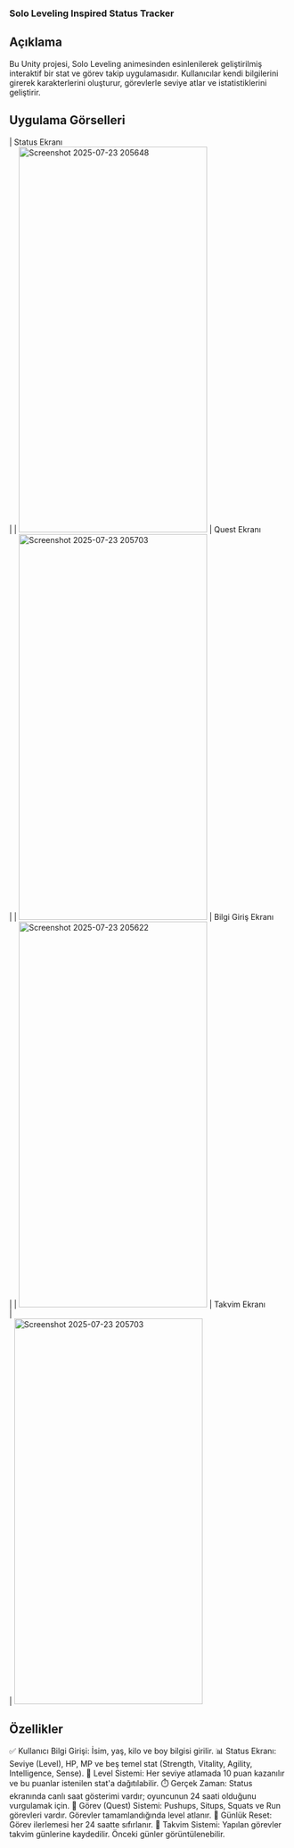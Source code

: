 ### Solo Leveling Inspired Status Tracker

## Açıklama
Bu Unity projesi, Solo Leveling animesinden esinlenilerek geliştirilmiş interaktif bir stat ve görev takip uygulamasıdır. Kullanıcılar kendi bilgilerini girerek karakterlerini oluşturur, görevlerle seviye atlar ve istatistiklerini geliştirir.

## Uygulama Görselleri
| Status Ekranı                       
| 
| <img width="338" height="691" alt="Screenshot 2025-07-23 205648" src="https://github.com/user-attachments/assets/8d17b16c-0d99-4746-88aa-576a3fef50bf" />
| Quest Ekranı                      
| 
| <img width="338" height="691" alt="Screenshot 2025-07-23 205703" src="https://github.com/user-attachments/assets/e3dae79c-d19b-48a5-ad3e-2f255a2a45c8" />
| Bilgi Giriş Ekranı                  
| 
| <img width="338" height="691" alt="Screenshot 2025-07-23 205622" src="https://github.com/user-attachments/assets/afde2d68-ec0c-4acf-99cd-3e03e3a860bf" />
| Takvim Ekranı                       
|  
| <img width="338" height="691" alt="Screenshot 2025-07-23 205703" src="https://github.com/user-attachments/assets/1cdba228-e9cf-4747-823a-15012cff5206" />

## Özellikler
✅ Kullanıcı Bilgi Girişi: İsim, yaş, kilo ve boy bilgisi girilir.
📊 Status Ekranı: Seviye (Level), HP, MP ve beş temel stat (Strength, Vitality, Agility, Intelligence, Sense).
🔼 Level Sistemi: Her seviye atlamada 10 puan kazanılır ve bu puanlar istenilen stat'a dağıtılabilir.
⏱️ Gerçek Zaman: Status ekranında canlı saat gösterimi vardır; oyuncunun 24 saati olduğunu vurgulamak için.
🧱 Görev (Quest) Sistemi: Pushups, Situps, Squats ve Run görevleri vardır. Görevler tamamlandığında level atlanır.
🔁 Günlük Reset: Görev ilerlemesi her 24 saatte sıfırlanır.
📅 Takvim Sistemi: Yapılan görevler takvim günlerine kaydedilir. Önceki günler görüntülenebilir.
